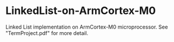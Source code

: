 # LinkedList-on-ArmCortex-M0

Linked List implementation on ArmCortex-M0 microprocessor. See "TermProject.pdf" for more detail.
